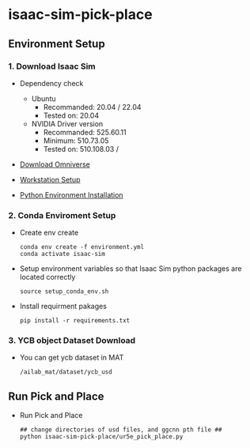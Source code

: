 # isaac-sim-pick-place

## Environment Setup

### 1. Download Isaac Sim
 - Dependency check
    - Ubuntu
      - Recommanded: 20.04 / 22.04
      - Tested on: 20.04
    - NVIDIA Driver version
      - Recommanded: 525.60.11
      - Minimum: 510.73.05
      - Tested on: 510.108.03 / 

 - [Download Omniverse](https://developer.nvidia.com/isaac-sim)
 - [Workstation Setup](https://docs.omniverse.nvidia.com/app_isaacsim/app_isaacsim/install_basic.html)
 - [Python Environment Installation](https://docs.omniverse.nvidia.com/app_isaacsim/app_isaacsim/install_python.html#advanced-running-with-anaconda)

### 2. Conda Enviroment Setup
 - Create env create
    ```
    conda env create -f environment.yml
    conda activate isaac-sim
    ```

 - Setup environment variables so that Isaac Sim python packages are located correctly
    ```
    source setup_conda_env.sh
    ```

 - Install requirment pakages
    ```
    pip install -r requirements.txt
    ```

### 3. YCB object  Dataset Download
 - You can get ycb dataset in MAT
    ```
    /ailab_mat/dataset/ycb_usd
    ```


## Run Pick and Place

- Run Pick and Place
    ```
    ## change directories of usd files, and ggcnn pth file ##
    python isaac-sim-pick-place/ur5e_pick_place.py
    ```